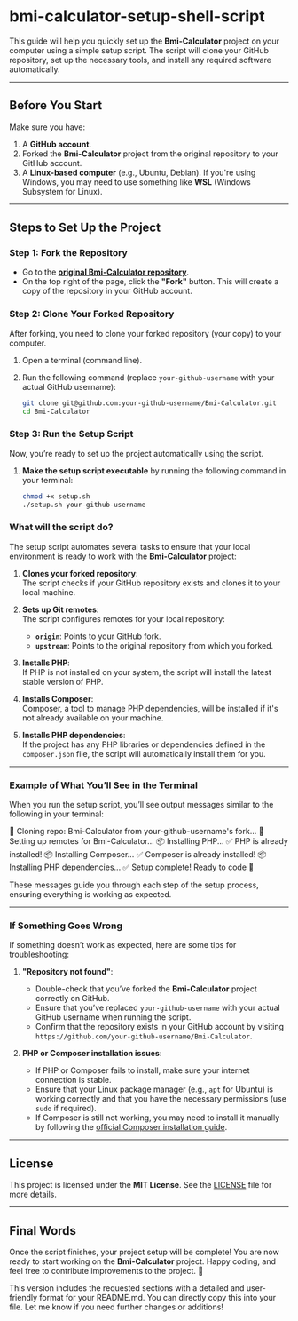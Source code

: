 # **bmi-calculator-setup-shell-script**

This guide will help you quickly set up the **Bmi-Calculator** project on your computer using a simple setup script. The script will clone your GitHub repository, set up the necessary tools, and install any required software automatically.

---

## **Before You Start**

Make sure you have:

1. A **GitHub account**.  
2. Forked the **Bmi-Calculator** project from the original repository to your GitHub account.  
3. A **Linux-based computer** (e.g., Ubuntu, Debian). If you're using Windows, you may need to use something like **WSL** (Windows Subsystem for Linux).

---

## **Steps to Set Up the Project**

### Step 1: **Fork the Repository**

- Go to the **[original Bmi-Calculator repository](https://github.com/salamshanto/Bmi-Calculator)**.
- On the top right of the page, click the **"Fork"** button. This will create a copy of the repository in your GitHub account.

### Step 2: **Clone Your Forked Repository**

After forking, you need to clone your forked repository (your copy) to your computer. 

1. Open a terminal (command line).
2. Run the following command (replace `your-github-username` with your actual GitHub username):

   ```bash
   git clone git@github.com:your-github-username/Bmi-Calculator.git
   cd Bmi-Calculator

### Step 3: **Run the Setup Script**

Now, you’re ready to set up the project automatically using the script.

1. **Make the setup script executable** by running the following command in your terminal:

   ```bash
   chmod +x setup.sh
   ./setup.sh your-github-username

### What will the script do?

The setup script automates several tasks to ensure that your local environment is ready to work with the **Bmi-Calculator** project:

1. **Clones your forked repository**:  
   The script checks if your GitHub repository exists and clones it to your local machine.

2. **Sets up Git remotes**:  
   The script configures remotes for your local repository:
   - **`origin`**: Points to your GitHub fork.
   - **`upstream`**: Points to the original repository from which you forked.

3. **Installs PHP**:  
   If PHP is not installed on your system, the script will install the latest stable version of PHP.

4. **Installs Composer**:  
   Composer, a tool to manage PHP dependencies, will be installed if it's not already available on your machine.

5. **Installs PHP dependencies**:  
   If the project has any PHP libraries or dependencies defined in the `composer.json` file, the script will automatically install them for you.

---

### Example of What You’ll See in the Terminal

When you run the setup script, you’ll see output messages similar to the following in your terminal:

📂 Cloning repo: Bmi-Calculator from your-github-username's fork... 🔗 Setting up remotes for Bmi-Calculator... 📦 Installing PHP... ✅ PHP is already installed! 📦 Installing Composer... ✅ Composer is already installed! 📦 Installing PHP dependencies... ✅ Setup complete! Ready to code 🚀


These messages guide you through each step of the setup process, ensuring everything is working as expected.

---

### If Something Goes Wrong

If something doesn’t work as expected, here are some tips for troubleshooting:

1. **"Repository not found"**:  
   - Double-check that you’ve forked the **Bmi-Calculator** project correctly on GitHub.
   - Ensure that you’ve replaced `your-github-username` with your actual GitHub username when running the script.
   - Confirm that the repository exists in your GitHub account by visiting `https://github.com/your-github-username/Bmi-Calculator`.

2. **PHP or Composer installation issues**:  
   - If PHP or Composer fails to install, make sure your internet connection is stable.
   - Ensure that your Linux package manager (e.g., `apt` for Ubuntu) is working correctly and that you have the necessary permissions (use `sudo` if required).
   - If Composer is still not working, you may need to install it manually by following the [official Composer installation guide](https://getcomposer.org/doc/00-intro.md).

---

## **License**

This project is licensed under the **MIT License**. See the [LICENSE](LICENSE) file for more details.

---

## **Final Words**

Once the script finishes, your project setup will be complete! You are now ready to start working on the **Bmi-Calculator** project. Happy coding, and feel free to contribute improvements to the project. 🚀


This version includes the requested sections with a detailed and user-friendly format for your README.md. You can directly copy this into your file. Let me know if you need further changes or additions!
